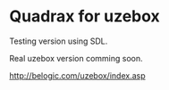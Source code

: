 Quadrax for uzebox
==================

Testing version using SDL.

Real uzebox version comming soon.

http://belogic.com/uzebox/index.asp
